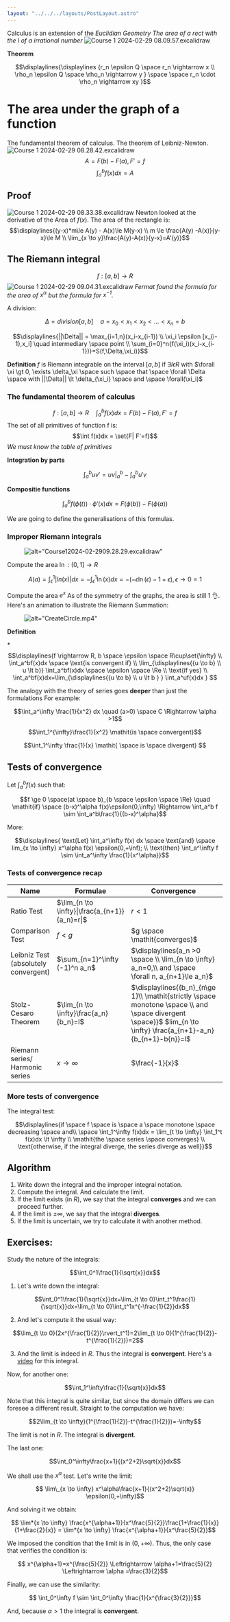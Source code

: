 ```yaml
---
layout: "../../../layouts/PostLayout.astro"
---
```


Calculus is an extension of the _Euclidian Geometry_
_The area of a rect with the l of a irrational number_
![Course 1 2024-02-29 08.09.57.excalidraw](/Course%201%202024-02-29%2008.09.57.excalidraw.svg)

**Theorem**

$$\displaylines{\displaylines {r_n \epsilon Q \space r_n \rightarrow x \\ \rho_n \epsilon Q \space \rho_n \rightarrow y } \space \space r_n \cdot \rho_n \rightarrow xy  }$$

# The area under the graph of a function

The fundamental theorem of calculus. The theorem of Leibniz-Newton.
![Course 1 2024-02-29 08.28.42.excalidraw](/Course%201%202024-02-29%2008.28.42.excalidraw.svg)
$$A=F(b)-F(a), F'=f$$
$$\int_a^bf(x)dx=A$$

## Proof

![Course 1 2024-02-29 08.33.38.excalidraw](/Course%201%202024-02-29%2008.33.38.excalidraw.svg)
Newton looked at the derivative of the Area of $f(x)$.
The area of the rectangle is: $$\displaylines{(y-x)*m\le A(y) - A(x)\le M(y-x) \\ m \le \frac{A(y) -A(x)}{y-x}\le M \\ \lim_{x \to y}\frac{A(y)-A(x)}{y-x}=A'(y)}$$

## The Riemann integral

$$f:[a,b] \rightarrow R $$
![Course 1 2024-02-29 09.04.31.excalidraw](/Course%201%202024-02-29%2009.04.31.excalidraw.svg)
_Fermat found the formula for the area of $x^\alpha$ but the formula for $x^{-1}$._

A division:

$$\Delta = division[a,b] \quad a=x_0\lt x_1 \lt x_2 \lt ... \lt x_n = b  $$

$$\displaylines{||\Delta|| = \max_{i=1,n}(x_i-x_{i-1}) \\ \xi_i \epsilon [x_{i-1},x_i] \quad intermediary \space point  \\ \sum_{i=0}^n{f(\xi_i)(x_i-x_{i-1})}=S(f,\Delta,\xi_i)}$$

**Definition**
$f$ is Riemann integrable on the interval $[a,b]$ if $\exists I \epsilon R$ with $\forall \xi \gt 0, \exists \delta_\xi \space such \space that \space \forall \Delta \space with ||\Delta|| \lt \delta_{\xi_i} \space and  \space \forall(\xi_i)$

### The fundamental theorem of calculus

$$f:[a,b] \rightarrow R \quad \int_a^bf(x)dx = F(b)-F(a), F'=f$$
The set of all primitives of function f is:
$$\int f(x)dx = \set{F| F'=f}$$
_We must know the table of primitives_

**Integration by parts**

$$\int_a^buv'=uv\rvert_a^b - \int_a^bu'v$$

**Compositie functions**

$$\int_a^bf(\phi(t))\cdot\phi'(x)dx = F(\phi(b))-F(\phi(a))$$

We are going to define the generalisations of this formulas.

### Improper Riemann integrals

<figure>
<img src="/Course 1 2024-02-29 09.28.29.excalidraw.svg" title=
alt="Course12024-02-2909.28.29.excalidraw" />
</figure>

Compute the area $\ln:(0,1] \rightarrow R$

$$
A(a)=\int_\epsilon^1|ln(x)|dx = -\int_\epsilon^1\ln(x)dx = -(-\epsilon\ln(\epsilon)-1+\epsilon), \epsilon \to 0 = 1
$$

Compute the area $e^x$ As of the symmetry of the graphs, the area is still 1 👌.
Here's an animation to illustrate the Riemann Summation:

<figure>
<img class="video" src="/CreateCircle.mp4" title=
alt="CreateCircle.mp4" />
</figure>

**Definition**

\*$$\displaylines{f \rightarrow R, b \space \epsilon \space R\cup\set{\infty} \\ \int_a^bf(x)dx \space \text{is  convergent if} \\ \lim_{\displaylines{{u \to b} \\ u \lt b}} \int_a^bf(x)dx \space \epsilon \space \Re \\ 
\text{if yes} \\ \int_a^bf(x)dx=\lim_{\displaylines{{u \to b} \\ u \lt b } } \int_a^uf(x)dx } $$

The analogy with the theory of series goes **deeper** than just the formulations
For example:

$$\int_a^\infty \frac{1}{x^2} dx \quad (a>0) \space C \Rightarrow \alpha >1$$

$$\int_1^{\infty}\frac{1}{x^2} \mathit{is \space convergent}$$

$$\int_1^\infty \frac{1}{x} \mathit{ \space is \space divergent}  $$

## Tests of convergence

Let $\int_a^bf(x)$ such that:

$$f \ge 0  \space(at \space b)_{b \space \epsilon \space \Re} \quad \mathit{if} \space (b-x)^\alpha f(x)\epsilon(0,\infty) \Rightarrow \int_a^b f \sim \int_a^b\frac{1}{(b-x)^\alpha}$$

More:

$$\displaylines{ \text{Let} \int_a^\infty f(x) dx \space \text{and} \space lim_{x \to \infty} x^\alpha f(x) \epsilon(0,+\inf); \\ \text{then} \int_a^\infty f \sim \int_a^\infty \frac{1}{x^\alpha}}$$

### Tests of convergence recap

| Name                                 | Formulae                                       | Convergence                                                                                                                                                       | Divergence                   |
| ------------------------------------ | ---------------------------------------------- | ----------------------------------------------------------------------------------------------------------------------------------------------------------------- | ---------------------------- |
| Ratio Test                           | $\lim_{n \to \infty}\|\frac{a_{n+1}}{a_n}=r\|$ | $r<1$                                                                                                                                                             | $r>1$                        |
| Comparison Test                      | $f \lt g$                                      | $g \space \mathit{converges}$                                                                                                                                     | $f \space \mathit{diverges}$ |
| Leibniz Test (absolutely convergent) | $\sum_{n=1}^\infty (-1)^n a_n$                 | $\displaylines{a_n >0 \space \\ \lim_{n \to \infty} a_n=0,\\ and \space  \forall n, a_{n+1}\le a_n}$                                                              | \-                           |
| Stolz-Cesaro Theorem                 | $\lim_{n \to \infty}\frac{a_n}{b_n}=l$         | $\displaylines{(b_n)_{n\ge 1}\\ \mathit{strictly \space monotone \space \\ and \space divergent \space}}$ $lim_{n \to \infty} \frac{a_{n+1}-a_n}{b_{n+1}-b{n}}=l$ | \-                           |
| Riemann series/ Harmonic series      | $x \to \infty$                                 | $\frac{-1}{x}$                                                                                                                                                    | $\frac{1}{x}$                |

### More tests of convergence

The integral test:

$$\displaylines{if \space f \space is \space a \space monotone \space decreasing \space and\\ \space \int_1^\infty f(x)dx = \lim_{t \to \infty} \int_1^t f(x)dx \lt \infty \\ \mathit{the \space series \space converges} \\ \text{otherwise, if the integral diverge, the series diverge as well}}$$

## Algorithm

1.  Write down the integral and the improper integral notation.
2.  Compute the integral. And calculate the limit.
3.  If the limit exists (in $R$), we say that the integral **converges** and we can proceed further.
4.  If the limit is $\pm\infty$, we say that the integral **diverges**.
5.  If the limit is uncertain, we try to calculate it with another method.

## Exercises:

Study the nature of the integrals:

$$\int_0^1\frac{1}{\sqrt{x}}dx$$

1. Let's write down the integral:

$$\int_0^1\frac{1}{\sqrt{x}}dx=\lim_{t \to 0}\int_t^1\frac{1}{\sqrt{x}}dx=\lim_{t \to 0}\int_t^1x^{-\frac{1}{2}}dx$$

2. And let's compute it the usual way:

$$\lim_{t \to 0}(2x^{\frac{1}{2}}\rvert_t^1)=2\lim_{t \to 0}(1^{\frac{1}{2}}-t^{\frac{1}{2}})=2$$

3. And the limit is indeed in $R$. Thus the integral is **convergent**.
   Here's a [video](https://www.youtube.com/watch?v=L16yPgIrIxU) for this integral.

Now, for another one:

$$\int_1^\infty\frac{1}{\sqrt{x}}dx$$

Note that this integral is quite similar, but since the domain differs we can foresee a different result. Straight to the computation we have:

$$2\lim_{t \to \infty}(1^{\frac{1}{2}}-t^{\frac{1}{2}})=-\infty$$

The limit is not in $R$. The integral is **divergent**.

The last one:

$$\int_0^\infty\frac{x+1}{(x^2+2)\sqrt{x}}dx$$

We shall use the $x^\alpha$ test. Let's write the limit:

$$ \lim\_{x \to \infty} x^\alpha\frac{x+1}{(x^2+2)\sqrt(x)} \epsilon(0,+\infty)$$

And solving it we obtain:

$$ \lim*{x \to \infty} \frac{x^{\alpha+1}}{x^\frac{5}{2}}\frac{1+\frac{1}{x}}{1+\frac{2}{x}} = \lim*{x \to \infty} \frac{x^{\alpha+1}}{x^\frac{5}{2}}$$

We imposed the condition that the limit is in $(0,+\infty)$. Thus, the only case that verifies the condition is:

$$ x^{\alpha+1}=x^{\frac{5}{2}} \Leftrightarrow \alpha+1=\frac{5}{2} \Leftrightarrow \alpha =\frac{3}{2}$$

Finally, we can use the similarity:

$$ \int_0^\infty f \sim \int_0^\infty \frac{1}{x^{\frac{3}{2}}}$$

And, because $\alpha>1$ the integral is **convergent**.

